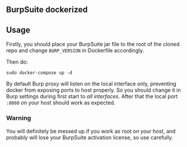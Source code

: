 BurpSuite dockerized
--------------------

## Usage

Firstly, you should place your BurpSuite jar file to the root of the cloned repo and change `BURP_VERSION` in Dockerfile accordingly.

Then do:
```
sudo docker-compose up -d
```

By default Burp proxy will listen on the local interface only, preventing docker from exposing ports to host properly. So you should change it in Burp settings during first start to _all interfaces_. After that the local port `:8080` on your host should work as expected.

### Warning

You will definitely be messed up if you work as root on your host, and probably will lose your BurpSuite activation license, so use carefully.
